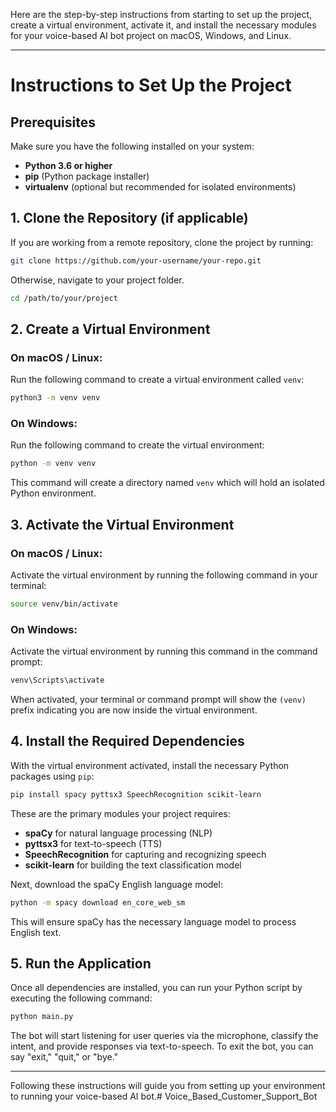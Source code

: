 Here are the step-by-step instructions from starting to set up the project, create a virtual environment, activate it, and install the necessary modules for your voice-based AI bot project on macOS, Windows, and Linux.

---

# Instructions to Set Up the Project

## Prerequisites

Make sure you have the following installed on your system:
- **Python 3.6 or higher**
- **pip** (Python package installer)
- **virtualenv** (optional but recommended for isolated environments)

## 1. Clone the Repository (if applicable)

If you are working from a remote repository, clone the project by running:

```bash
git clone https://github.com/your-username/your-repo.git
```

Otherwise, navigate to your project folder.

```bash
cd /path/to/your/project
```

## 2. Create a Virtual Environment

### On macOS / Linux:

Run the following command to create a virtual environment called `venv`:

```bash
python3 -m venv venv
```

### On Windows:

Run the following command to create the virtual environment:

```bash
python -m venv venv
```

This command will create a directory named `venv` which will hold an isolated Python environment.

## 3. Activate the Virtual Environment

### On macOS / Linux:

Activate the virtual environment by running the following command in your terminal:

```bash
source venv/bin/activate
```

### On Windows:

Activate the virtual environment by running this command in the command prompt:

```bash
venv\Scripts\activate
```

When activated, your terminal or command prompt will show the `(venv)` prefix indicating you are now inside the virtual environment.

## 4. Install the Required Dependencies

With the virtual environment activated, install the necessary Python packages using `pip`:

```bash
pip install spacy pyttsx3 SpeechRecognition scikit-learn
```

These are the primary modules your project requires:
- **spaCy** for natural language processing (NLP)
- **pyttsx3** for text-to-speech (TTS)
- **SpeechRecognition** for capturing and recognizing speech
- **scikit-learn** for building the text classification model

Next, download the spaCy English language model:

```bash
python -m spacy download en_core_web_sm
```

This will ensure spaCy has the necessary language model to process English text.

## 5. Run the Application

Once all dependencies are installed, you can run your Python script by executing the following command:

```bash
python main.py
```

The bot will start listening for user queries via the microphone, classify the intent, and provide responses via text-to-speech. To exit the bot, you can say "exit," "quit," or "bye."

---

Following these instructions will guide you from setting up your environment to running your voice-based AI bot.# Voice_Based_Customer_Support_Bot
